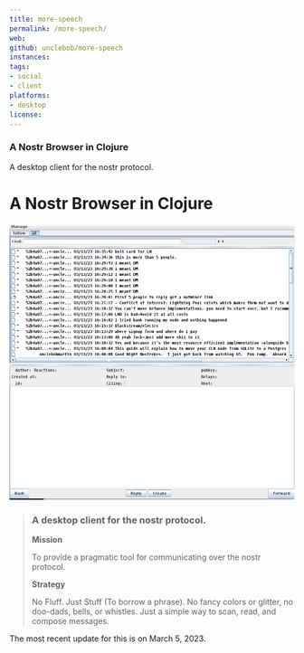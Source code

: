 ```yaml
---
title: more-speech
permalink: /more-speech/
web: 
github: unclebob/more-speech
instances:
tags:
- social
- client
platforms:
- desktop 
license: 
---
```


### A Nostr Browser in Clojure

A desktop client for the nostr protocol.

# A Nostr Browser in Clojure

![more-speech](/images/more-speech.png)

> ### A desktop client for the nostr protocol.
>
> **Mission**
>
> To provide a pragmatic tool for communicating over the nostr protocol.
>
> **Strategy**
>
> No Fluff. Just Stuff (To borrow a phrase). No fancy colors or glitter, no doo-dads, bells, or whistles. Just a simple way to scan, read, and compose messages.

The most recent update for this is on March 5, 2023.

